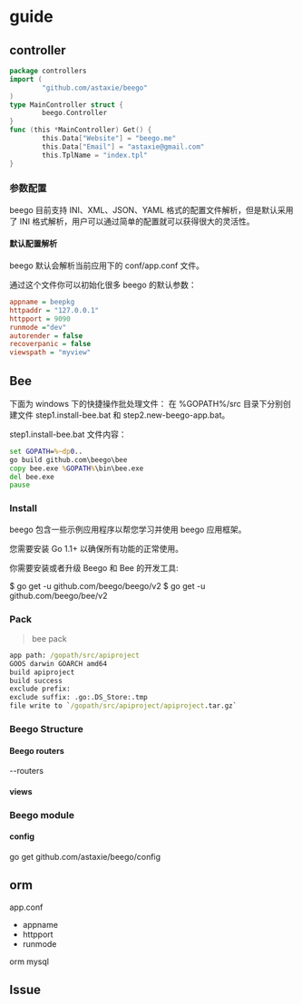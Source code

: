 # guide

## controller

```go
package controllers
import (
        "github.com/astaxie/beego"
)
type MainController struct {
        beego.Controller
}
func (this *MainController) Get() {
        this.Data["Website"] = "beego.me"
        this.Data["Email"] = "astaxie@gmail.com"
        this.TplName = "index.tpl"
}
```

### 参数配置

beego 目前支持 INI、XML、JSON、YAML 格式的配置文件解析，但是默认采用了 INI 格式解析，用户可以通过简单的配置就可以获得很大的灵活性。

#### 默认配置解析

beego 默认会解析当前应用下的 conf/app.conf 文件。

通过这个文件你可以初始化很多 beego 的默认参数：
```ini
appname = beepkg
httpaddr = "127.0.0.1"
httpport = 9090
runmode ="dev"
autorender = false
recoverpanic = false
viewspath = "myview"
```

## Bee

下面为 windows 下的快捷操作批处理文件：
在 %GOPATH%/src 目录下分别创建文件 step1.install-bee.bat 和 step2.new-beego-app.bat。

step1.install-bee.bat 文件内容：
```bat
set GOPATH=%~dp0..
go build github.com\beego\bee
copy bee.exe %GOPATH%\bin\bee.exe
del bee.exe
pause
```

### Install

beego 包含一些示例应用程序以帮您学习并使用 beego 应用框架。

您需要安装 Go 1.1+ 以确保所有功能的正常使用。

你需要安装或者升级 Beego 和 Bee 的开发工具:

$ go get -u github.com/beego/beego/v2
$ go get -u github.com/beego/bee/v2

### Pack

> bee pack
```cmd
app path: /gopath/src/apiproject
GOOS darwin GOARCH amd64
build apiproject
build success
exclude prefix:
exclude suffix: .go:.DS_Store:.tmp
file write to `/gopath/src/apiproject/apiproject.tar.gz`
```


### Beego Structure

#### Beego routers

--routers


#### views


### Beego module

#### config

go get github.com/astaxie/beego/config


## orm

app.conf

- appname
- httpport
- runmode

orm mysql

## Issue

